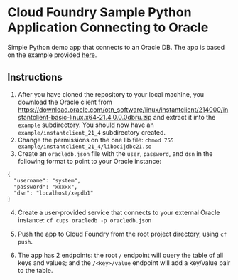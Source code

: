 # Cloud Foundry Sample Python Application Connecting to Oracle
Simple Python demo app that connects to an Oracle DB.  The app is based on the example provided [here](https://www.oracle.com/database/technologies/appdev/python/quickstartpythononprem.html#linux-tab).

## Instructions
1. After you have cloned the repository to your local machine, you download the Oracle client from https://download.oracle.com/otn_software/linux/instantclient/214000/instantclient-basic-linux.x64-21.4.0.0.0dbru.zip and extract it into the `example` subdirectory.  You should now have an `example/instantclient_21_4` subdirectory created.
2. Change the permissions on the one lib file: `chmod 755 example/instantclient_21_4/libocijdbc21.so`
3. Create an `oracledb.json` file with the `user`, `password`, and `dsn` in the following format to point to your Oracle instance:
```
{
  "username": "system",
  "password": "xxxxx",
  "dsn": "localhost/xepdb1"
}
```

4. Create a user-provided service that connects to your external Oracle instance:
`cf cups oracledb -p oracledb.json`

5. Push the app to Cloud Foundry from the root project directory, using `cf push`.

6. The app has 2 endpoints:  the root `/` endpoint will query the table of all keys and values; and the `/<key>/value` endpoint will add a key/value pair to the table.
